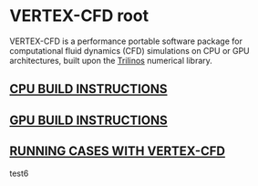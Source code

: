 # VERTEX-CFD root
VERTEX-CFD is a performance portable software package for computational fluid dynamics (CFD) simulations on CPU or GPU architectures, built upon the [Trilinos](https://trilinos.github.io/) numerical library.

## [CPU BUILD INSTRUCTIONS](install-vertexcfd/install-vertexcfd-on-narsil-cpu.md)

## [GPU BUILD INSTRUCTIONS](install-vertexcfd/install-vertexcfd-on-narsil-gpu.md)

## [RUNNING CASES WITH VERTEX-CFD](run-vertexcfd/run-incompressible-channel.md)

test6

